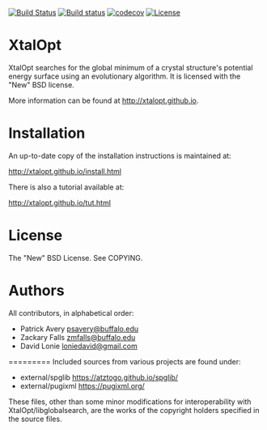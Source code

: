 [![Build Status](https://travis-ci.org/xtalopt/XtalOpt.svg?branch=master)](https://travis-ci.org/xtalopt/XtalOpt)
[![Build status](https://ci.appveyor.com/api/projects/status/75v6f50p2evqddld?svg=true)](https://ci.appveyor.com/project/psavery/xtalopt)
[![codecov](https://codecov.io/gh/xtalopt/XtalOpt/branch/master/graph/badge.svg)](https://codecov.io/gh/xtalopt/XtalOpt)
[![License](https://img.shields.io/badge/License-BSD%203--Clause-blue.svg)](https://opensource.org/licenses/BSD-3-Clause)

XtalOpt
=========

XtalOpt searches for the global minimum of a crystal structure's
potential energy surface using an evolutionary algorithm. It is licensed
with the "New" BSD license.

More information can be found at http://xtalopt.github.io.

# Installation

An up-to-date copy of the installation instructions is maintained at:

http://xtalopt.github.io/install.html

There is also a tutorial available at:

http://xtalopt.github.io/tut.html

# License

The "New" BSD License. See COPYING.

# Authors

All contributors, in alphabetical order:

- Patrick Avery <psavery@buffalo.edu>
- Zackary Falls <zmfalls@buffalo.edu>
- David Lonie <loniedavid@gmail.com>


=========
Included sources from various projects are found under:

- external/spglib   https://atztogo.github.io/spglib/
- external/pugixml  https://pugixml.org/

These files, other than some minor modifications for interoperability
with XtalOpt/libglobalsearch, are the works of the copyright holders
specified in the source files.
